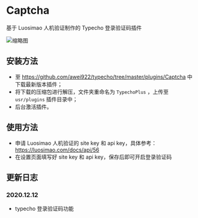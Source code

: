 # Captcha

基于 Luosimao 人机验证制作的 Typecho 登录验证码插件

![缩略图](https://gravatar.cn/usr/uploads/2020/12/3319323695.png)

## 安装方法

* 至 https://github.com/awei922/typecho/tree/master/plugins/Captcha 中下载最新版本插件；
* 将下载的压缩包进行解压，文件夹重命名为 `TypechoPlus` ，上传至 `usr/plugins` 插件目录中；
* 后台激活插件。

## 使用方法

* 申请 Luosimao 人机验证的 site key 和 api key，具体参考：https://luosimao.com/docs/api/56
* 在设置页面填写好 site key 和 api key，保存后即可开启登录验证码


## 更新日志

### 2020.12.12

* typecho 登录验证码功能


